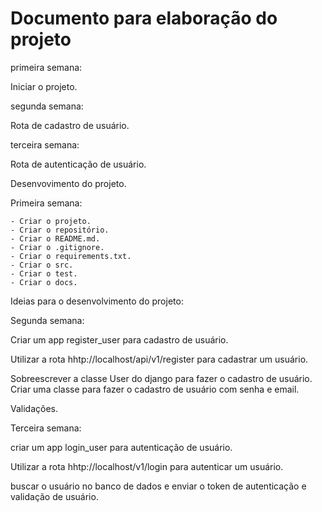 # Documento para elaboração do projeto

primeira semana:

Iniciar o projeto.

segunda semana:

Rota de cadastro de usuário.

terceira semana:

Rota de autenticação de usuário.

Desenvovimento do projeto.

Primeira semana:

    - Criar o projeto.
    - Criar o repositório.
    - Criar o README.md.
    - Criar o .gitignore.
    - Criar o requirements.txt.
    - Criar o src.
    - Criar o test.
    - Criar o docs.


Ideias para o desenvolvimento do projeto:

Segunda semana:    

Criar um app register_user para cadastro de usuário.

Utilizar a rota hhtp://localhost/api/v1/register para cadastrar um usuário.

Sobreescrever a classe User do django para fazer o cadastro de usuário. Criar uma classe para fazer o cadastro de usuário com senha e email.

Validações.

Terceira semana:

criar um app login_user para autenticação de usuário.

Utilizar a rota hhtp://localhost/v1/login para autenticar um usuário.

buscar o usuário no banco de dados e enviar o token de autenticação e validação de usuário.








   

    